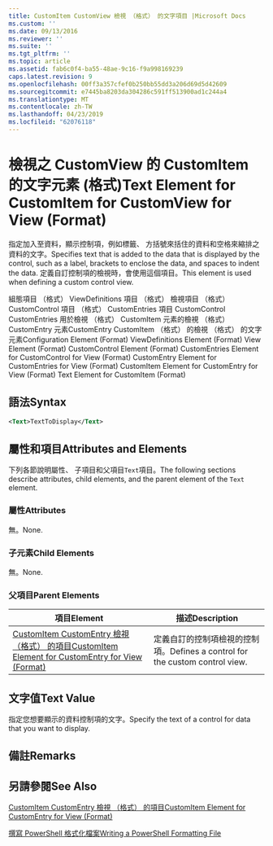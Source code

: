 ```yaml
---
title: CustomItem CustomView 檢視 （格式） 的文字項目 |Microsoft Docs
ms.custom: ''
ms.date: 09/13/2016
ms.reviewer: ''
ms.suite: ''
ms.tgt_pltfrm: ''
ms.topic: article
ms.assetid: fab6c0f4-ba55-48ae-9c16-f9a998169239
caps.latest.revision: 9
ms.openlocfilehash: 00ff3a357cfef0b250bb55dd3a206d69d5d42609
ms.sourcegitcommit: e7445ba8203da304286c591ff513900ad1c244a4
ms.translationtype: MT
ms.contentlocale: zh-TW
ms.lasthandoff: 04/23/2019
ms.locfileid: "62076118"
---
```

# <a name="text-element-for-customitem-for-customview-for-view-format"></a><span data-ttu-id="8beb3-102">檢視之 CustomView 的 CustomItem 的文字元素 (格式)</span><span class="sxs-lookup"><span data-stu-id="8beb3-102">Text Element for CustomItem for CustomView for View (Format)</span></span>

<span data-ttu-id="8beb3-103">指定加入至資料，顯示控制項，例如標籤、 方括號來括住的資料和空格來縮排之資料的文字。</span><span class="sxs-lookup"><span data-stu-id="8beb3-103">Specifies text that is added to the data that is displayed by the control, such as a label, brackets to enclose the data, and spaces to indent the data.</span></span> <span data-ttu-id="8beb3-104">定義自訂控制項的檢視時，會使用這個項目。</span><span class="sxs-lookup"><span data-stu-id="8beb3-104">This element is used when defining a custom control view.</span></span>

<span data-ttu-id="8beb3-105">組態項目 （格式） ViewDefinitions 項目 （格式） 檢視項目 （格式） CustomControl 項目 （格式） CustomEntries 項目 CustomControl CustomEntries 用於檢視 （格式） CustomItem 元素的檢視 （格式） CustomEntry 元素CustomEntry CustomItem （格式） 的檢視 （格式） 的文字元素</span><span class="sxs-lookup"><span data-stu-id="8beb3-105">Configuration Element (Format) ViewDefinitions Element (Format) View Element (Format) CustomControl Element (Format) CustomEntries Element for CustomControl for View (Format) CustomEntry Element for CustomEntries for View (Format) CustomItem Element for CustomEntry for View (Format) Text Element for CustomItem (Format)</span></span>

## <a name="syntax"></a><span data-ttu-id="8beb3-106">語法</span><span class="sxs-lookup"><span data-stu-id="8beb3-106">Syntax</span></span>

```xml
<Text>TextToDisplay</Text>
```

## <a name="attributes-and-elements"></a><span data-ttu-id="8beb3-107">屬性和項目</span><span class="sxs-lookup"><span data-stu-id="8beb3-107">Attributes and Elements</span></span>

<span data-ttu-id="8beb3-108">下列各節說明屬性、 子項目和父項目`Text`項目。</span><span class="sxs-lookup"><span data-stu-id="8beb3-108">The following sections describe attributes, child elements, and the parent element of the `Text` element.</span></span>

### <a name="attributes"></a><span data-ttu-id="8beb3-109">屬性</span><span class="sxs-lookup"><span data-stu-id="8beb3-109">Attributes</span></span>

<span data-ttu-id="8beb3-110">無。</span><span class="sxs-lookup"><span data-stu-id="8beb3-110">None.</span></span>

### <a name="child-elements"></a><span data-ttu-id="8beb3-111">子元素</span><span class="sxs-lookup"><span data-stu-id="8beb3-111">Child Elements</span></span>

<span data-ttu-id="8beb3-112">無。</span><span class="sxs-lookup"><span data-stu-id="8beb3-112">None.</span></span>

### <a name="parent-elements"></a><span data-ttu-id="8beb3-113">父項目</span><span class="sxs-lookup"><span data-stu-id="8beb3-113">Parent Elements</span></span>

|<span data-ttu-id="8beb3-114">項目</span><span class="sxs-lookup"><span data-stu-id="8beb3-114">Element</span></span>|<span data-ttu-id="8beb3-115">描述</span><span class="sxs-lookup"><span data-stu-id="8beb3-115">Description</span></span>|
|-------------|-----------------|
|[<span data-ttu-id="8beb3-116">CustomItem CustomEntry 檢視 （格式） 的項目</span><span class="sxs-lookup"><span data-stu-id="8beb3-116">CustomItem Element for CustomEntry for View (Format)</span></span>](./customitem-element-for-customentry-for-customcontrol-for-view-format.md)|<span data-ttu-id="8beb3-117">定義自訂的控制項檢視的控制項。</span><span class="sxs-lookup"><span data-stu-id="8beb3-117">Defines a control for the custom control view.</span></span>|

## <a name="text-value"></a><span data-ttu-id="8beb3-118">文字值</span><span class="sxs-lookup"><span data-stu-id="8beb3-118">Text Value</span></span>

<span data-ttu-id="8beb3-119">指定您想要顯示的資料控制項的文字。</span><span class="sxs-lookup"><span data-stu-id="8beb3-119">Specify the text of a control for data that you want to display.</span></span>

## <a name="remarks"></a><span data-ttu-id="8beb3-120">備註</span><span class="sxs-lookup"><span data-stu-id="8beb3-120">Remarks</span></span>

## <a name="see-also"></a><span data-ttu-id="8beb3-121">另請參閱</span><span class="sxs-lookup"><span data-stu-id="8beb3-121">See Also</span></span>

[<span data-ttu-id="8beb3-122">CustomItem CustomEntry 檢視 （格式） 的項目</span><span class="sxs-lookup"><span data-stu-id="8beb3-122">CustomItem Element for CustomEntry for View (Format)</span></span>](./customitem-element-for-customentry-for-customcontrol-for-view-format.md)

[<span data-ttu-id="8beb3-123">撰寫 PowerShell 格式化檔案</span><span class="sxs-lookup"><span data-stu-id="8beb3-123">Writing a PowerShell Formatting File</span></span>](./writing-a-powershell-formatting-file.md)
